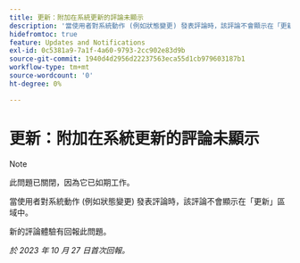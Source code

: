 ```yaml
---
title: 更新：附加在系統更新的評論未顯示
description: '當使用者對系統動作 (例如狀態變更) 發表評論時，該評論不會顯示在「更新」區域中。 '
hidefromtoc: true
feature: Updates and Notifications
exl-id: 0c5381a9-7a1f-4a60-9793-2cc902e83d9b
source-git-commit: 1940d4d2956d22237563eca55d1cb979603187b1
workflow-type: tm+mt
source-wordcount: '0'
ht-degree: 0%

---
```


# 更新：附加在系統更新的評論未顯示

<!--
>[!NOTE]
>
>This issue has been closed because it is working as designed.
-->

>[!NOTE]
>
>此問題已關閉，因為它已如期工作。

當使用者對系統動作 (例如狀態變更) 發表評論時，該評論不會顯示在「更新」區域中。

新的評論體驗有回報此問題。

_於 2023 年 10 月 27 日首次回報。_

<!--CHECK ME - NO VIEWS APR-JUN 2025-->
